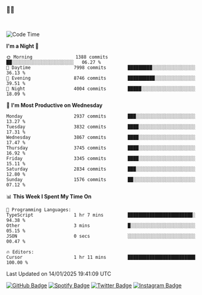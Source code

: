 ### 🤙🍺

<!-- <a href="https://github-readme-stats.vercel.app/api?username=hzak2xx&count_private=true&show_icons=true&theme=dracula">
  <img align="center" src="https://github-readme-stats.vercel.app/api?username=hzak2xx&count_private=true&show_icons=true&theme=dracula" />
</a>
</br> -->
</br>

<!--START_SECTION:waka-->
![Code Time](http://img.shields.io/badge/Code%20Time-3%2C679%20hrs%207%20mins-blue)

**I'm a Night 🦉** 

```text
🌞 Morning                1388 commits        ██░░░░░░░░░░░░░░░░░░░░░░░   06.27 % 
🌆 Daytime                7998 commits        █████████░░░░░░░░░░░░░░░░   36.13 % 
🌃 Evening                8746 commits        ██████████░░░░░░░░░░░░░░░   39.51 % 
🌙 Night                  4004 commits        █████░░░░░░░░░░░░░░░░░░░░   18.09 % 
```
📅 **I'm Most Productive on Wednesday** 

```text
Monday                   2937 commits        ███░░░░░░░░░░░░░░░░░░░░░░   13.27 % 
Tuesday                  3832 commits        ████░░░░░░░░░░░░░░░░░░░░░   17.31 % 
Wednesday                3867 commits        ████░░░░░░░░░░░░░░░░░░░░░   17.47 % 
Thursday                 3745 commits        ████░░░░░░░░░░░░░░░░░░░░░   16.92 % 
Friday                   3345 commits        ████░░░░░░░░░░░░░░░░░░░░░   15.11 % 
Saturday                 2834 commits        ███░░░░░░░░░░░░░░░░░░░░░░   12.80 % 
Sunday                   1576 commits        ██░░░░░░░░░░░░░░░░░░░░░░░   07.12 % 
```


📊 **This Week I Spent My Time On** 

```text
💬 Programming Languages: 
TypeScript               1 hr 7 mins         ████████████████████████░   94.38 % 
Other                    3 mins              █░░░░░░░░░░░░░░░░░░░░░░░░   05.15 % 
JSON                     0 secs              ░░░░░░░░░░░░░░░░░░░░░░░░░   00.47 % 

🔥 Editors: 
Cursor                   1 hr 11 mins        █████████████████████████   100.00 % 
```


 Last Updated on 14/01/2025 19:41:09 UTC
<!--END_SECTION:waka-->

[![GitHub Badge](https://img.shields.io/badge/GitHub-100000?style=for-the-badge&logo=github&logoColor=white)](https://github.com/hzak2xx)
[![Spotify Badge](https://img.shields.io/badge/Spotify-1ED760?&style=for-the-badge&logo=spotify&logoColor=white)](https://open.spotify.com/user/uf90s6sbbh75a1mt44clkhkvf)
[![Twitter Badge](https://img.shields.io/badge/Twitter-1DA1F2?style=for-the-badge&logo=twitter&logoColor=white)](https://twitter.com/hzak2xx)
[![Instagram Badge](https://img.shields.io/badge/Instagram-E4405F?style=for-the-badge&logo=instagram&logoColor=white)](https://www.instagram.com/hzak2xx/)
